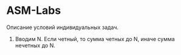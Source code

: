 # ASM-Labs
Описание условий индивидуальных задач.

1. Вводим N. Если четный, то сумма четных до N, иначе сумма нечетных до N.
